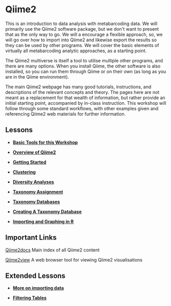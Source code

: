 # Qiime2

This is an introduction to data analysis with metabarcoding data. We will primarily use the Qiime2 software package, but we don't want to present that as the only way to go. We will a encourage a flexible approach, so, we will go over how to import into Qiime2 and likewise export the results so they can be used by other programs. We will cover the basic elements of virtually all metabarcoding analytic approaches, as a starting point.

The Qiime2 multiverse is itself a tool to utilise multiple other programs, and there are many options. When you install Qiime, the other software is also installed, so you can run them through Qiime or on their own (as long as you are in the Qiime environment).

The main Qiime2 webpage has many good tutorials, instructions, and descriptions of the relevant concepts and theory. The pages here are not meant as a replacement for that wealth of information, but rather provide an initial starting point, accompanied by in-class instruction. This workshop will follow through some standard workflows, with other examples given and referencing Qiime2 web materials for further information.


## Lessons

* [**Basic Tools for this Workshop**](Metabarcoding_Basics.md)

* [**Overview of Qiime2**](overview.md)

* [**Getting Started**](chapters/getting_started.md)

* [**Clustering**](chapters/denoising_and_clustering.md)

* [**Diversity Analyses**](chapters/diversity_analyses.md)

* [**Taxonomy Assignment**](chapters/taxonomy_classification.md)

* [**Taxonomy Databases**](chapters/taxonomy_databases.md)

* [**Creating A Taxonomy Database**](chapters/build_database.md)

* [**Importing and Graphing in R**](chapters/Metabarcoding_analyses_with_R.md)

## Important Links

[Qiime2docs](https://docs.qiime2.org/2019.10/) Main index of all Qiime2 content

[Qiime2view](https://view.qiime2.org/) A web browser tool for viewing Qiime2 visualisations


## Extended Lessons

* [**More on importing data**](chapters/importing_otus_from_other_programs)

* [**Filtering Tables**]()


